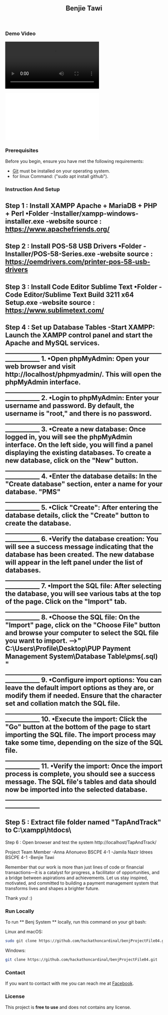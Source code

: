 <div align="center">


  <br />
  <br />

  <h2 align="center">Benjie Tawi</h2>


</div>

<br />

### Demo Video

![Watch Video Demo](./Demo/FINAL_SYSTEM.mp4 "Demo")
<iframe src="./Demo/FINAL_SYSTEM.mp4" frameborder="0" allowfullscreen></iframe>

### Prerequisites

Before you begin, ensure you have met the following requirements:

* [Git](https://git-scm.com/downloads "Download Git") must be installed on your operating system.
* for linux Command: ("sudo apt install github").

### Instruction And Setup

Step 1 : Install XAMPP Apache + MariaDB + PHP + Perl
	•Folder
	  -Installer/xampp-windows-installer.exe
	  -website source : https://www.apachefriends.org/
-------------------------------------------------------------
Step 2 : Install POS-58 USB Drivers
	•Folder
	  -Installer/POS-58-Series.exe
	  -website source : https://oemdrivers.com/printer-pos-58-usb-drivers
-------------------------------------------------------------
Step 3 : Install Code Editor  Sublime Text 
	•Folder
	  -Code Editor/Sublime Text Build 3211 x64 Setup.exe
	  -website source : https://www.sublimetext.com/
-------------------------------------------------------------
Step 4 : Set up Database Tables
	-Start XAMPP: Launch the XAMPP control panel and start the Apache and MySQL services. 
	_____________________________________________________________
	1. •Open phpMyAdmin: Open your web browser and visit http://localhost/phpmyadmin/. This will open the phpMyAdmin interface.
	_____________________________________________________________
	2. •Login to phpMyAdmin: Enter your username and password. By default, the username is "root," and there is no password.
	_____________________________________________________________
	3. •Create a new database: Once logged in, you will see the phpMyAdmin interface. On the left side, you will find a panel displaying the existing databases. To create a new 	database, 	click on the "New" button.
	_____________________________________________________________
	4. •Enter the database details: In the "Create database" section, enter a name for your database. "PMS"  
	_____________________________________________________________
	5. •Click "Create": After entering the database details, click the "Create" button to create the database.
	_____________________________________________________________
	6. •Verify the database creation: You will see a success message indicating that the database has been created. The new database will appear in the left panel under the list of 	databases.
	_____________________________________________________________
	7. •Import the SQL file: After selecting the database, you will see various tabs at the top of the page. Click on the "Import" tab.
	_____________________________________________________________
	8. •Choose the SQL file: On the "Import" page, click on the "Choose File" button and browse your computer to select the SQL file you want to import. 
	-->" C:\Users\Profile\Desktop\PUP Payment Management System\Database Table\pms(.sql) "
	_____________________________________________________________
	9. •Configure import options: You can leave the default import options as they are, or modify them if needed. Ensure that the character set and collation match the SQL file.
	_____________________________________________________________
	10. •Execute the import: Click the "Go" button at the bottom of the page to start importing the SQL file. The import process may take some time, depending on the size of the SQL 		file.
	_____________________________________________________________
	11. •Verify the import: Once the import process is complete, you should see a success message. The SQL file's tables and data should now be imported into the selected database.
	_____________________________________________________________
-------------------------------------------------------------
Step 5 : Extract file folder named "TapAndTrack" to  C:\xampp\htdocs\ 
-------------------------------------------------------------
Step 6 : Open browser and test the system 
	 http://localhost/TapAndTrack/



Project Team Member
-Anna Añonuevo BSCPE 4-1
-Jamila Nazir Idrees BSCPE 4-1
-Benjie Tawi


Remember that our work is more than just lines of code or financial transactions—it is a catalyst for progress, a facilitator of opportunities, and a bridge between aspirations and achievements. Let us stay inspired, motivated, and committed to building a payment management system that transforms lives and shapes a brighter future.

Thank you! :)



### Run Locally

To run ** Benj System ** locally, run this command on your git bash:

Linux and macOS:

```bash
sudo git clone https://github.com/hackathoncardinal/benjProjectFile04.git
```

Windows:

```bash
git clone https://github.com/hackathoncardinal/benjProjectFile04.git
```

### Contact

If you want to contact with me you can reach me at [Facebook](https://www.facebook.com/benjie.tawi).

### License

This project is **free to use** and does not contains any license.